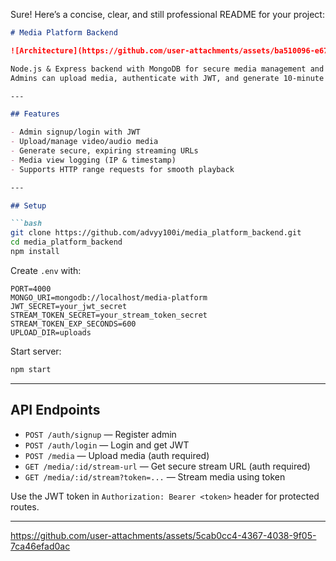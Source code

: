 Sure! Here’s a concise, clear, and still professional README for your project:

````markdown
# Media Platform Backend

![Architecture](https://github.com/user-attachments/assets/ba510096-e67a-4af8-b71a-4f861cd15e5f)

Node.js & Express backend with MongoDB for secure media management and streaming.  
Admins can upload media, authenticate with JWT, and generate 10-minute secure streaming links.

---

## Features

- Admin signup/login with JWT  
- Upload/manage video/audio media  
- Generate secure, expiring streaming URLs  
- Media view logging (IP & timestamp)  
- Supports HTTP range requests for smooth playback

---

## Setup

```bash
git clone https://github.com/advyy100i/media_platform_backend.git
cd media_platform_backend
npm install
````

Create `.env` with:

```
PORT=4000
MONGO_URI=mongodb://localhost/media-platform
JWT_SECRET=your_jwt_secret
STREAM_TOKEN_SECRET=your_stream_token_secret
STREAM_TOKEN_EXP_SECONDS=600
UPLOAD_DIR=uploads
```

Start server:

```bash
npm start
```

---

## API Endpoints

* `POST /auth/signup` — Register admin
* `POST /auth/login` — Login and get JWT
* `POST /media` — Upload media (auth required)
* `GET /media/:id/stream-url` — Get secure stream URL (auth required)
* `GET /media/:id/stream?token=...` — Stream media using token

Use the JWT token in `Authorization: Bearer <token>` header for protected routes.

---



https://github.com/user-attachments/assets/5cab0cc4-4367-4038-9f05-7ca46efad0ac


```


```
